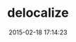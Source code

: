 ---
layout: post
title:  "delocalize"
repo:   "clemens/delocalize"
date:   2015-02-18 17:14:23
gemurl: http://github.com/clemens/delocalize
---